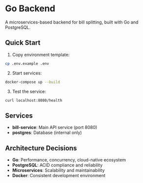 # Go Backend

A microservices-based backend for bill splitting, built with Go and PostgreSQL.

## Quick Start

1. Copy environment template:
```bash
cp .env.example .env
```

2. Start services:
```bash
docker-compose up --build
```

3. Test the service:
```bash
curl localhost:8080/health
```

## Services

- **bill-service**: Main API service (port 8080)
- **postgres**: Database (internal only)

## Architecture Decisions

- **Go**: Performance, concurrency, cloud-native ecosystem
- **PostgreSQL**: ACID compliance and reliability
- **Microservices**: Scalability and maintainability
- **Docker**: Consistent development environment